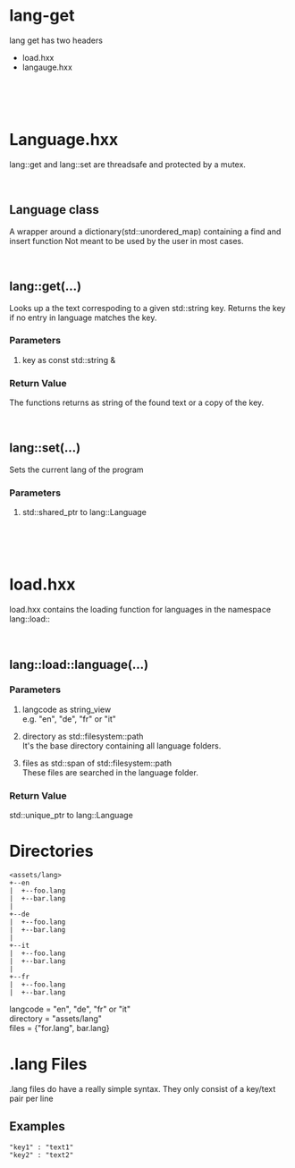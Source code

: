 # lang-get

lang get has two headers 
* load.hxx
* langauge.hxx

<br>
<br>
<br>

# Language.hxx

lang::get and lang::set are threadsafe and protected by a mutex.

<br>

## Language class
A wrapper around a dictionary(std::unordered_map) containing a find and insert function
Not meant to be used by the user in most cases.

<br>

## lang::get(...)
Looks up a the text correspoding to a given std::string key.
Returns the key if no entry in language matches the key.

### Parameters
1) key as const std::string &

### Return Value
The functions returns as string of the found text or a copy of the key.

<br>

## lang::set(...)
Sets the current lang of the program

### Parameters
1) std::shared_ptr to lang::Language

<br>
<br>
<br>

# load.hxx
load.hxx contains the loading function for languages in the namespace lang::load::

<br>

## lang::load::language(...)
### Parameters

1) langcode as string_view  
e.g. "en", "de", "fr" or "it"  

2) directory as std::filesystem::path  
It's the base directory containing all language folders.

3) files as std::span of std::filesystem::path  
These files are searched in the language folder.

### Return Value 
std::unique_ptr to lang::Language


# Directories
```
<assets/lang>  
+--en
|  +--foo.lang
|  +--bar.lang
|
+--de
|  +--foo.lang
|  +--bar.lang
|
+--it
|  +--foo.lang
|  +--bar.lang
|
+--fr
|  +--foo.lang
|  +--bar.lang
```

langcode = "en", "de", "fr" or "it"  
directory = "assets/lang"  
files = {"for.lang", bar.lang}  


# .lang Files
.lang files do have a really simple syntax. They only consist of a key/text pair per line


## Examples

```
"key1" : "text1"
"key2" : "text2"
```
